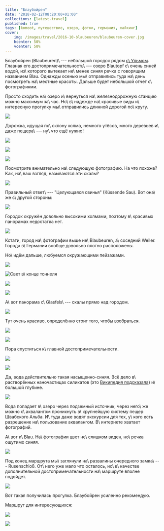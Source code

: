 ```yaml
---
title: "Блаубойрен"
date: "2018-02-12T08:20:00+01:00"
collections: [latest-travel]
published: true
tags: [komoot, путешествие, озеро, фотки, германия, хайкинг]
cover:
    img: /images/travel/2016-10-blaubeuren/blaubeuren-cover.jpg
    hcenter: 50%
    vcenter: 50%
---
```


Блаубойрен (Blaubeuren)\ --- небольшой городок рядом [с\ Ульмом][ulm].
Главная его достопримечательность\ --- озеро Blautopf с\ очень синей
водой, из\ которого вытекает не\ менее синяя речка с говорящим названием
Blau. Однажды осенью мы\ отправились туда на\ день посмотреть
на\ местные красоты. Дальше будет небольшой отчет с\ фотографиями.

<!--more-->

Просто сходить на\ озеро и\ вернуться на\ железнодорожную станцию можно
максимум за\ час. Но\ в\ надежде на\ красивые виды и\ интересную
прогулку мы\ отправились длинной дорогой по\ кругу.

![](/images/travel/2016-10-blaubeuren/blaubeuren-start.jpg)

Дорожка, идущая по\ склону холма, немного утёсов, много деревьев и\ даже
пещера\ --- ну\ что ещё нужно!

![](/images/travel/2016-10-blaubeuren/blaubeuren-road-1.jpg)

![](/images/travel/2016-10-blaubeuren/blaubeuren-road-2.jpg)

![](/images/travel/2016-10-blaubeuren/blaubeuren-road-3.jpg)

Посмотрите внимательно на\ следующую фотографию. На что похоже? Как,
на\ ваш взгляд, называются эти скалы?

![](/images/travel/2016-10-blaubeuren/blaubeuren-kuessende-sau.jpg)

Правильный ответ\ --- "Целующаяся свинья" (Кüssende Sau). Вот она\ же
с\ другой стороны:

![](/images/travel/2016-10-blaubeuren/blaubeuren-kuessende-sau-back.jpg)

Городок окружён довольно высокими холмами, поэтому в\ красивых панорамах
недостатка нет.

![](/images/travel/2016-10-blaubeuren/blaubeuren-pano.jpg)

Кстати, город на\ фотографии выше не\ Blaubeuren, а\ соседний Weiler.
Города в\ Германии вообще довольно плотно расположены.

Но\ идём дальше, любуемся окружающими пейзажами.

![](/images/travel/2016-10-blaubeuren/blaubeuren-scenery-1.jpg)

![Свет в\ конце тоннеля](/images/travel/2016-10-blaubeuren/blaubeuren-scenery-2.jpg)

![](/images/travel/2016-10-blaubeuren/blaubeuren-scenery-3.jpg)

![](/images/travel/2016-10-blaubeuren/blaubeuren-scenery-4.jpg)

А\ вот панорама с\ Glasfels\ --- скалы прямо над городом.

![](/images/travel/2016-10-blaubeuren/blaubeuren-glasfels-pano.jpg)

Тут очень красиво, определённо стоит того, чтобы взобраться.

![](/images/travel/2016-10-blaubeuren/blaubeuren-glasfels-1.jpg)

![](/images/travel/2016-10-blaubeuren/blaubeuren-glasfels-2.jpg)

Пора спуститься к\ главной достопримечательности.

![](/images/travel/2016-10-blaubeuren/blaubeuren-blautopf-1.jpg)

![](/images/travel/2016-10-blaubeuren/blaubeuren-blautopf-2.jpg)

Да, вода действительно такая насыщенно-синяя. Всё дело в\ растворённых
наночастицах силикатов (это [Википедия подсказала][wiki]) и\ большой
глубине.

![](/images/travel/2016-10-blaubeuren/blaubeuren-blautopf-water.jpg)

Вода попадает в\ озеро через подземный источник, через него\ же можно
с\ аквалангом проникнуть в\ крупнейшую систему пещер Швабского Альба.
И\ туда даже водят экскурсии для тех, у\ кого есть разрешение
на\ пользование аквалангом. В\ интернете хватает фотографий.

А\ вот и\ Blau. На\ фотографии цвет не\ слишком виден, но\ речка ощутимо
синяя.

![](/images/travel/2016-10-blaubeuren/blaubeuren-blau.jpg)

Под конец маршрута мы\ заглянули на\ развалины очередного замка\ ---
Rusenschloß. От\ него уже мало что осталось, но\ в\ качестве
дополнительной достопримечательности на\ маршруте вполне подойдет.

![](/images/travel/2016-10-blaubeuren/blaubeuren-rusenschloss.jpg)

Вот такая получилась прогулка. Блаубойрен усиленно рекомендую.

Маршрут для интересующихся:

![](iframe:https://www.komoot.de/tour/13198078/embed)

![](/images/travel/2016-10-blaubeuren/blaubeuren-end.jpg)

[ulm]: /post/ulm/
[wiki]: https://en.wikipedia.org/wiki/Blautopf
